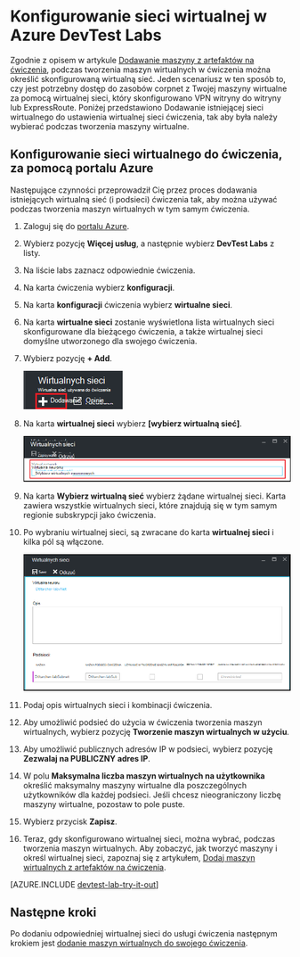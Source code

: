 <properties
    pageTitle="Konfigurowanie sieci wirtualnej w Azure DevTest Labs | Microsoft Azure"
    description="Dowiedz się, jak skonfigurować istniejące wirtualnej sieci i podsieci i używanie ich w maszyn wirtualnych z Azure DevTest Labs"
    services="devtest-lab,virtual-machines"
    documentationCenter="na"
    authors="tomarcher"
    manager="douge"
    editor=""/>

<tags
    ms.service="devtest-lab"
    ms.workload="na"
    ms.tgt_pltfrm="na"
    ms.devlang="na"
    ms.topic="article"
    ms.date="09/06/2016"
    ms.author="tarcher"/>

# <a name="configure-a-virtual-network-in-azure-devtest-labs"></a>Konfigurowanie sieci wirtualnej w Azure DevTest Labs

Zgodnie z opisem w artykule [Dodawanie maszyny z artefaktów na ćwiczenia](devtest-lab-add-vm-with-artifacts.md), podczas tworzenia maszyn wirtualnych w ćwiczenia można określić skonfigurowaną wirtualną sieć. Jeden scenariusz w ten sposób to, czy jest potrzebny dostęp do zasobów corpnet z Twojej maszyny wirtualne za pomocą wirtualnej sieci, który skonfigurowano VPN witryny do witryny lub ExpressRoute. Poniżej przedstawiono Dodawanie istniejącej sieci wirtualnego do ustawienia wirtualnej sieci ćwiczenia, tak aby była należy wybierać podczas tworzenia maszyny wirtualne.

## <a name="configure-a-virtual-network-for-a-lab-using-the-azure-portal"></a>Konfigurowanie sieci wirtualnego do ćwiczenia, za pomocą portalu Azure
Następujące czynności przeprowadził Cię przez proces dodawania istniejących wirtualną sieć (i podsieci) ćwiczenia tak, aby można używać podczas tworzenia maszyn wirtualnych w tym samym ćwiczenia. 

1. Zaloguj się do [portalu Azure](http://go.microsoft.com/fwlink/p/?LinkID=525040).

1. Wybierz pozycję **Więcej usług**, a następnie wybierz **DevTest Labs** z listy.

1. Na liście labs zaznacz odpowiednie ćwiczenia. 

1. Na karta ćwiczenia wybierz **konfiguracji**.

1. Na karta **konfiguracji** ćwiczenia wybierz **wirtualne sieci**.

1. Na karta **wirtualne sieci** zostanie wyświetlona lista wirtualnych sieci skonfigurowane dla bieżącego ćwiczenia, a także wirtualnej sieci domyślne utworzonego dla swojego ćwiczenia. 

1. Wybierz pozycję **+ Add**.

    ![Dodawanie istniejącej wirtualnej sieci do usługi ćwiczenia](./media/devtest-lab-configure-vnet/lab-settings-vnet-add.png)
    
1. Na karta **wirtualnej sieci** wybierz **[wybierz wirtualną sieć]**.

    ![Wybierz istniejącą sieć wirtualna](./media/devtest-lab-configure-vnet/lab-settings-vnets-vnet1.png)
    
1. Na karta **Wybierz wirtualną sieć** wybierz żądane wirtualnej sieci. Karta zawiera wszystkie wirtualnych sieci, które znajdują się w tym samym regionie subskrypcji jako ćwiczenia.  

1. Po wybraniu wirtualnej sieci, są zwracane do karta **wirtualnej sieci** i kilka pól są włączone.  

    ![Wybierz istniejącą sieć wirtualna](./media/devtest-lab-configure-vnet/lab-settings-vnets-vnet2.png)

1. Podaj opis wirtualnych sieci i kombinacji ćwiczenia.

1. Aby umożliwić podsieć do użycia w ćwiczenia tworzenia maszyn wirtualnych, wybierz pozycję **Tworzenie maszyn wirtualnych w użyciu**.

1. Aby umożliwić publicznych adresów IP w podsieci, wybierz pozycję **Zezwalaj na PUBLICZNY adres IP**.

1. W polu **Maksymalna liczba maszyn wirtualnych na użytkownika** określić maksymalny maszyny wirtualne dla poszczególnych użytkowników dla każdej podsieci. Jeśli chcesz nieograniczony liczbę maszyny wirtualne, pozostaw to pole puste.

1. Wybierz przycisk **Zapisz**.

1. Teraz, gdy skonfigurowano wirtualnej sieci, można wybrać, podczas tworzenia maszyn wirtualnych. Aby zobaczyć, jak tworzyć maszyny i określ wirtualnej sieci, zapoznaj się z artykułem, [Dodaj maszyn wirtualnych z artefaktów na ćwiczenia](devtest-lab-add-vm-with-artifacts.md). 

[AZURE.INCLUDE [devtest-lab-try-it-out](../../includes/devtest-lab-try-it-out.md)]

## <a name="next-steps"></a>Następne kroki

Po dodaniu odpowiedniej wirtualnej sieci do usługi ćwiczenia następnym krokiem jest [dodanie maszyn wirtualnych do swojego ćwiczenia](devtest-lab-add-vm-with-artifacts.md).